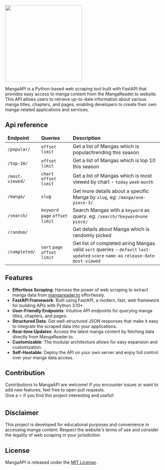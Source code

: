<img src="https://github.com/tokitou-san/MangaAPI/assets/114811070/235fe1d6-8120-49b1-90d9-3be30bcf25f2" width="250px" />
<p>
MangaAPI is a Python-based web scraping tool built with FastAPI that provides easy access to manga content from the MangaReader.to website. This API allows users to retrieve up-to-date information about various manga titles, chapters, and pages, enabling developers to create their own manga-related applications and services.
</p>

<h2>Api reference</h2>
<table>
    <thead>
        <tr>
            <td><b>Endpoint</b></td>
            <td><b>Queries</b></td>
            <td><b>Description</b></td>
        </tr>
    </thead>
    <tbody>
        <tr>
            <td><code>/popular/</code></td>
            <td>
                <code>offset</code>
                <code>limit</code>
            </td>
            <td>Get a list of Mangas which is popular/trending this season</td>
        </tr>
        <tr>
            <td><code>/top-10/</code></td>
            <td>
                <code>offset</code>
                <code>limit</code>
            </td>
            <td>Get a list of Mangas which is top 10 this season</td>
        </tr>
        <tr>
            <td><code>/most-viewed/</code></td>
            <td>
                <code>chart</code>
                <code>offset</code>
                <code>limit</code>
            </td>
            <td>Get a list of Mangas which is most viewed by chart - <code>today</code> <code>week</code> <code>month</code></td>
        </tr>
        <tr>
            <td><code>/manga/</code></td>
            <td>
                <code>slug</code>
            </td>
            <td>Get more details about a specific Manga by <code>slug</code>, eg: <code>/manga/one-piece-3/</code></td>
        </tr>
        <tr>
            <td><code>/search/</code></td>
            <td>
                <code>keyword</code>
                <code>page</code>
                <code>offset</code>
                <code>limit</code>
            </td>
            <td>Search Mangas with a <code>keyword</code> as query. eg: <code>/search/?keyword=one piece/</code></td>
        </tr>
        <tr>
            <td><code>/random/</code></td>
            <td></td>
            <td>Get details about Manga which is randomly picked</td>
        </tr>
        <tr>
            <td><code>/completed/</code></td>
            <td>
                <code>sort</code>
                <code>page</code>
                <code>offset</code>
                <code>limit</code>
            </td>
            <td>Get list of completed airing Mangas. valid <code>sort</code> queries - <code>default</code> <code>last-updated</code> <code>score</code> <code>name-ax</code> <code>release-date</code> <code>most-viewed</code></td>
        </tr>
    </tbody>
</table>

<h2>Features</h2>
<ul>
    <li><b>Effortless Scraping</b>: Harness the power of web scraping to extract manga data from <a href="mangareader.to">mangareader.to</a> effortlessly.</li>
    <li><b>FastAPI Framework</b>: Built using FastAPI, a modern, fast, web framework for building APIs with Python 3.10+.</li>
    <li><b>User-Friendly Endpoints</b>: Intuitive API endpoints for querying manga titles, chapters, and pages.</li>
    <li><b>Structured Data</b>: Get well-structured JSON responses that make it easy to integrate the scraped data into your applications.</li>
    <li><b>Real-time Updates</b>: Access the latest manga content by fetching data directly from MangaReader.to.</li>
    <li><b>Customizable</b>: The modular architecture allows for easy expansion and customization.</li>
    <li><b>Self-Hostable</b>: Deploy the API on your own server and enjoy full control over your manga data access.</li>
</ul>

<h2>Contribution</h2>
<p>
    Contributions to MangaAPI are welcome! If you encounter issues or want to add new features, feel free to open pull requests. <br>
    Give a ⭐️ if you find this project interesting and useful!
</p>

<h2>Disclaimer</h2>
<p>This project is developed for educational purposes and convenience in accessing manga content. Respect the website's terms of use and consider the legality of web scraping in your jurisdiction.</p>

<h2>License</h2>
<p>MangaAPI is released under the <a href="LICENSE">MIT License</a>.</p>
